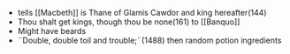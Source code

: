 - tells [[Macbeth]] is Thane of Glamis Cawdor and king hereafter(144)
- Thou shalt get kings, though thou be none(161) to [[Banquo]]
- Might have beards
- ¨Double, double toil and trouble;¨(1488) then random potion ingredients
<!--stackedit_data:
eyJoaXN0b3J5IjpbLTE0NzY5ODc5ODBdfQ==
-->
